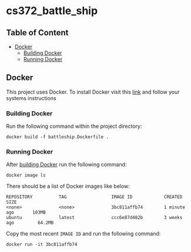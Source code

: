 # cs372_battle_ship

## Table of Content 

- [Docker](#Docker)
    - [Building Docker](#Building-Docker)
    - [Running Docker](#Running-Docker)
    
 
 
## Docker
This project uses Docker. To install Docker visit this [link](https://docs.docker.com/install/) and follow your systems
instructions 

### Building Docker 
Run the following command within the project directory:
```terminal
docker build -f battleship.Dockerfile .
```
### Running Docker 
After [building Docker](#Building-Docker) run the following command:
```terminal
docker image ls
```
There should be a list of Docker images like below:
```
REPOSITORY          TAG                 IMAGE ID            CREATED             SIZE
<none>              <none>              3bc811affb74        1 minute ago       103MB
ubuntu              latest              ccc6e87d482b        3 weeks ago         64.2MB
```
Copy the most recent `IMAGE ID` and run the following command:
```terminal
docker run -it 3bc811affb74
```




